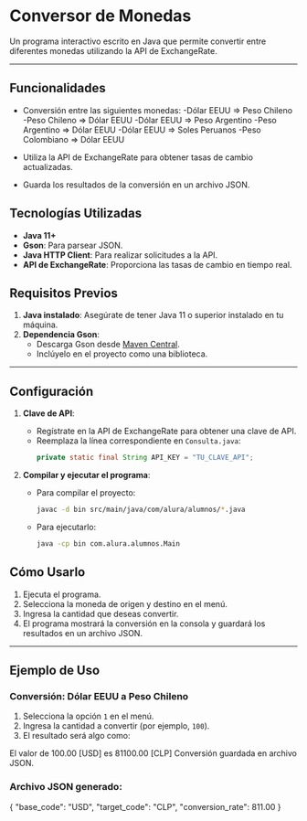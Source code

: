 # Conversor de Monedas

Un programa interactivo escrito en Java que permite convertir entre diferentes monedas utilizando la API de ExchangeRate.

---

## Funcionalidades

- Conversión entre las siguientes monedas:
  -Dólar EEUU      => Peso Chileno
  -Peso Chileno    => Dólar EEUU
  -Dólar EEUU      => Peso Argentino
  -Peso Argentino  => Dólar EEUU
  -Dólar EEUU      => Soles Peruanos
  -Peso Colombiano => Dólar EEUU
  
- Utiliza la API de ExchangeRate para obtener tasas de cambio actualizadas.
- Guarda los resultados de la conversión en un archivo JSON.


## Tecnologías Utilizadas

- **Java 11+**
- **Gson**: Para parsear JSON.
- **Java HTTP Client**: Para realizar solicitudes a la API.
- **API de ExchangeRate**: Proporciona las tasas de cambio en tiempo real.


## Requisitos Previos

1. **Java instalado**: Asegúrate de tener Java 11 o superior instalado en tu máquina.
2. **Dependencia Gson**:
   - Descarga Gson desde [Maven Central](https://mvnrepository.com/artifact/com.google.code.gson/gson).
   - Inclúyelo en el proyecto como una biblioteca.

---

## Configuración

1. **Clave de API**:
   - Regístrate en la API de ExchangeRate para obtener una clave de API.
   - Reemplaza la línea correspondiente en `Consulta.java`:
     ```java
     private static final String API_KEY = "TU_CLAVE_API";
     ```

2. **Compilar y ejecutar el programa**:
   - Para compilar el proyecto:
     ```bash
     javac -d bin src/main/java/com/alura/alumnos/*.java
     ```
   - Para ejecutarlo:
     ```bash
     java -cp bin com.alura.alumnos.Main
     ```


## Cómo Usarlo

1. Ejecuta el programa.
2. Selecciona la moneda de origen y destino en el menú.
3. Ingresa la cantidad que deseas convertir.
4. El programa mostrará la conversión en la consola y guardará los resultados en un archivo JSON.

---

## Ejemplo de Uso

### Conversión: Dólar EEUU a Peso Chileno

1. Selecciona la opción `1` en el menú.
2. Ingresa la cantidad a convertir (por ejemplo, `100`).
3. El resultado será algo como:

El valor de 100.00 [USD] es 81100.00 [CLP] Conversión guardada en archivo JSON.

### Archivo JSON generado:

{
"base_code": "USD",
"target_code": "CLP",
"conversion_rate": 811.00
}
